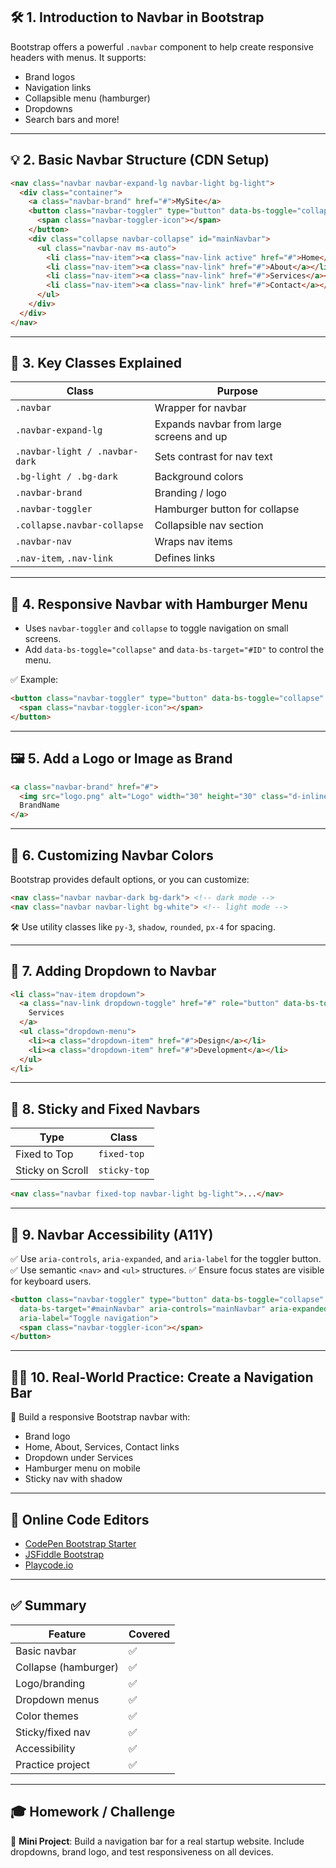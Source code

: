 ## 🛠️ 1. Introduction to Navbar in Bootstrap

Bootstrap offers a powerful `.navbar` component to help create responsive headers with menus.
It supports:

* Brand logos
* Navigation links
* Collapsible menu (hamburger)
* Dropdowns
* Search bars and more!

---

## 💡 2. Basic Navbar Structure (CDN Setup)

```html
<nav class="navbar navbar-expand-lg navbar-light bg-light">
  <div class="container">
    <a class="navbar-brand" href="#">MySite</a>
    <button class="navbar-toggler" type="button" data-bs-toggle="collapse" data-bs-target="#mainNavbar">
      <span class="navbar-toggler-icon"></span>
    </button>
    <div class="collapse navbar-collapse" id="mainNavbar">
      <ul class="navbar-nav ms-auto">
        <li class="nav-item"><a class="nav-link active" href="#">Home</a></li>
        <li class="nav-item"><a class="nav-link" href="#">About</a></li>
        <li class="nav-item"><a class="nav-link" href="#">Services</a></li>
        <li class="nav-item"><a class="nav-link" href="#">Contact</a></li>
      </ul>
    </div>
  </div>
</nav>
```

---

## 🧱 3. Key Classes Explained

| Class                          | Purpose                                  |
| ------------------------------ | ---------------------------------------- |
| `.navbar`                      | Wrapper for navbar                       |
| `.navbar-expand-lg`            | Expands navbar from large screens and up |
| `.navbar-light / .navbar-dark` | Sets contrast for nav text               |
| `.bg-light / .bg-dark`         | Background colors                        |
| `.navbar-brand`                | Branding / logo                          |
| `.navbar-toggler`              | Hamburger button for collapse            |
| `.collapse.navbar-collapse`    | Collapsible nav section                  |
| `.navbar-nav`                  | Wraps nav items                          |
| `.nav-item`, `.nav-link`       | Defines links                            |

---

## 📱 4. Responsive Navbar with Hamburger Menu

* Uses `navbar-toggler` and `collapse` to toggle navigation on small screens.
* Add `data-bs-toggle="collapse"` and `data-bs-target="#ID"` to control the menu.

✅ Example:

```html
<button class="navbar-toggler" type="button" data-bs-toggle="collapse" data-bs-target="#mainNavbar">
  <span class="navbar-toggler-icon"></span>
</button>
```

---

## 🖼️ 5. Add a Logo or Image as Brand

```html
<a class="navbar-brand" href="#">
  <img src="logo.png" alt="Logo" width="30" height="30" class="d-inline-block align-text-top">
  BrandName
</a>
```

---

## 🌈 6. Customizing Navbar Colors

Bootstrap provides default options, or you can customize:

```html
<nav class="navbar navbar-dark bg-dark"> <!-- dark mode -->
<nav class="navbar navbar-light bg-white"> <!-- light mode -->
```

🛠 Use utility classes like `py-3`, `shadow`, `rounded`, `px-4` for spacing.

---

## 🧩 7. Adding Dropdown to Navbar

```html
<li class="nav-item dropdown">
  <a class="nav-link dropdown-toggle" href="#" role="button" data-bs-toggle="dropdown">
    Services
  </a>
  <ul class="dropdown-menu">
    <li><a class="dropdown-item" href="#">Design</a></li>
    <li><a class="dropdown-item" href="#">Development</a></li>
  </ul>
</li>
```

---

## 🧪 8. Sticky and Fixed Navbars

| Type             | Class        |
| ---------------- | ------------ |
| Fixed to Top     | `fixed-top`  |
| Sticky on Scroll | `sticky-top` |

```html
<nav class="navbar fixed-top navbar-light bg-light">...</nav>
```

---

## 🦽 9. Navbar Accessibility (A11Y)

✅ Use `aria-controls`, `aria-expanded`, and `aria-label` for the toggler button.
✅ Use semantic `<nav>` and `<ul>` structures.
✅ Ensure focus states are visible for keyboard users.

```html
<button class="navbar-toggler" type="button" data-bs-toggle="collapse" 
  data-bs-target="#mainNavbar" aria-controls="mainNavbar" aria-expanded="false" 
  aria-label="Toggle navigation">
  <span class="navbar-toggler-icon"></span>
</button>
```

---

## 🧑‍💻 10. Real-World Practice: Create a Navigation Bar

🎯 Build a responsive Bootstrap navbar with:

* Brand logo
* Home, About, Services, Contact links
* Dropdown under Services
* Hamburger menu on mobile
* Sticky nav with shadow

---

## 🔗 Online Code Editors

* [CodePen Bootstrap Starter](https://codepen.io/)
* [JSFiddle Bootstrap](https://jsfiddle.net/)
* [Playcode.io](https://playcode.io/)

---

## ✅ Summary

| Feature              | Covered |
| -------------------- | ------- |
| Basic navbar         | ✅       |
| Collapse (hamburger) | ✅       |
| Logo/branding        | ✅       |
| Dropdown menus       | ✅       |
| Color themes         | ✅       |
| Sticky/fixed nav     | ✅       |
| Accessibility        | ✅       |
| Practice project     | ✅       |

---

## 🎓 Homework / Challenge

🔨 **Mini Project**: Build a navigation bar for a real startup website.
Include dropdowns, brand logo, and test responsiveness on all devices.
